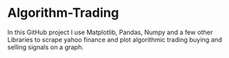 # Algorithm-Trading
In this GitHub project I use Matplotlib, Pandas, Numpy and a few other Libraries to scrape yahoo finance and plot algorithmic trading buying and selling signals on a graph. 
